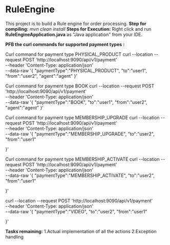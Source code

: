 # RuleEngine
This project is to build a Rule engine for order processing.
**Step for compiling:**
_mvn clean install_
**Steps for Execution:**
Right click and run **RuleEngineApplication.java** as "Java application" from your IDE.

**PFB the curl commands for supported payment types :**

Curl command for payment type PHYSICAL_PRODUCT 
curl --location --request POST 'http://localhost:9090/api/v1/payment' \
--header 'Content-Type: application/json' \
--data-raw '{ "paymentType":"PHYSICAL_PRODUCT",
   "to":"user1",
    "from":"user2",
    "agent":"agent"
}'

Curl command for payment type BOOK 
curl --location --request POST 'http://localhost:9090/api/v1/payment' \
--header 'Content-Type: application/json' \
--data-raw '{ "paymentType":"BOOK",
   "to":"user1",
    "from":"user2",
    "agent":"agent"
}'

Curl command for payment type MEMBERSHIP_UPGRADE 
curl --location --request POST 'http://localhost:9090/api/v1/payment' \
--header 'Content-Type: application/json' \
--data-raw '{ "paymentType":"MEMBERSHIP_UPGRADE",
   "to":"user2",
    "from":"user1"
    
}'

Curl command for payment type MEMBERSHIP_ACTIVATE 
curl --location --request POST 'http://localhost:9090/api/v1/payment' \
--header 'Content-Type: application/json' \
--data-raw '{ "paymentType":"MEMBERSHIP_ACTIVATE",
   "to":"user2",
    "from":"user1"
    
}'

curl --location --request POST 'http://localhost:9090/api/v1/payment' \
--header 'Content-Type: application/json' \
--data-raw '{ "paymentType":"VIDEO",
   "to":"user2",
    "from":"user1"
    
}'

**Tasks remaining:**
1.Actual implementation of all the actions
2.Exception handling






